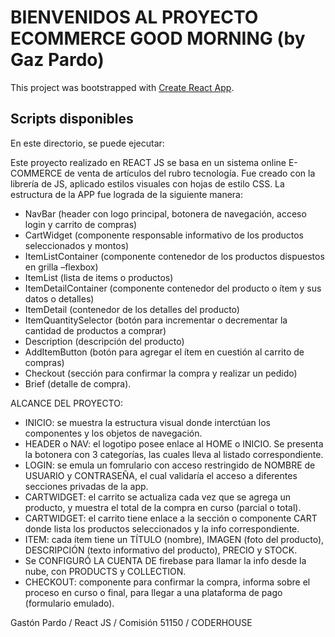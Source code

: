 # BIENVENIDOS AL PROYECTO ECOMMERCE GOOD MORNING (by Gaz Pardo)

This project was bootstrapped with [Create React App](https://github.com/facebook/create-react-app).

## Scripts disponibles

En este directorio, se puede ejecutar:

Este proyecto realizado en REACT JS se basa en un sistema online E-COMMERCE de venta de artículos del rubro tecnología.
Fue creado con la librería de JS, aplicado estilos visuales con hojas de estilo CSS.
La estructura de la APP fue lograda de la siguiente manera:
- NavBar (header con logo principal, botonera de navegación, acceso login y carrito de compras)
- CartWidget (componente responsable informativo de los productos seleccionados y montos)
- ItemListContainer (componente contenedor de los productos dispuestos en grilla –flexbox)
- ItemList (lista de items o productos)
- ItemDetailContainer (componente contenedor del producto o ítem y sus datos o detalles)
- ItemDetail (contenedor de los detalles del producto)
- ItemQuantitySelector (botón para incrementar o decrementar la cantidad de productos a comprar)
- Description (descripción del producto)
- AddItemButton (botón para agregar el ítem en cuestión al carrito de compras)
- Checkout (sección para confirmar la compra y realizar un pedido)
- Brief (detalle de compra).

ALCANCE DEL PROYECTO:
- INICIO: se muestra la estructura visual donde interctúan los componentes y los objetos de navegación.
- HEADER o NAV: el logotipo posee enlace al HOME o INICIO. Se presenta la botonera con 3 categorías, las cuales lleva al listado correspondiente.
- LOGIN: se emula un fomrulario con acceso restringido de NOMBRE de USUARIO y CONTRASEÑA, el cual validaría el acceso a diferentes secciones privadas de la app.
- CARTWIDGET: el carrito se actualiza cada vez que se agrega un producto, y muestra el total de la compra en curso (parcial o total).
- CARTWIDGET: el carrito tiene enlace a la sección o componente CART donde lista los productos seleccionados y la info correspondiente.
- ITEM: cada ítem tiene un TÍTULO (nombre), IMAGEN (foto del producto), DESCRIPCIÓN (texto informativo del producto), PRECIO y STOCK.
- Se CONFIGURÓ LA CUENTA DE firebase para llamar la info desde la nube, con PRODUCTS y COLLECTION.
- CHECKOUT: componente para confirmar la compra, informa sobre el proceso en curso o final, para llegar a una plataforma de pago (formulario emulado).


Gastón Pardo / React JS / Comisión 51150 / CODERHOUSE 
